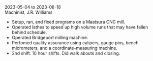 2023-05-04 to 2023-08-18  
Machinist, J.R. Williams  

- Setup, ran, and fixed programs on a Maatsura CNC mill.
- Operated lathes to speed up high volume runs 
  that may have fallen behind schedule.
- Operated Bridgeport milling machine.
- Perfomed quality assurance using calipers, gauge pins, 
  bench micrometers, and a coordinate-measuring machine.
- 2nd shift. 10 hour shifts. Did walk abouts and closing.  


